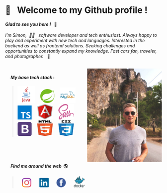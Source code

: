 # :wave: &nbsp; Welcome to my Github profile ! 

#### _Glad to see you here !_ &nbsp; 🤩
_I’m Simon, &nbsp;👨‍💻 &nbsp; software developer and tech enthusiast.
Always happy to play and experiment with new tech and languages.
Interested in the backend as well as frontend solutions.
Seeking challenges and opportunities to constantly expand my knowledge. 
Fast cars fan, traveler, and photographer._ &nbsp; :rocket:

<br/>
<img align="right" padding="10" width="240" height="300" src="./foto2.jpg">

 #### &emsp; _My base tech stack_ :
>[<img width="55" height="55" src="./java.svg">](https://www.oracle.com/pl/java/)&emsp;
[<img width="45" height="45" src="./spring.svg">](https://spring.io)&emsp;
[<img width="50" height="50" src="./mysql.svg">](https://www.mysql.com/)&emsp;
[<img width="45" height="45" src="typescript.svg">](https://www.typescriptlang.org/)&emsp;
[<img width="50" height="50" src="./angular.svg">](https://angular.io/)&emsp;
[<img width="50" height="50" src="./sass.svg">](https://sass-lang.com/)&emsp;
[<img width="45" height="45" src="./bootstrap.svg">](https://getbootstrap.com/)&emsp;
[<img width="50" height="50" src="./html5.svg">](https://www.w3.org/TR/html52/)&emsp;
[<img width="50" height="50" src="./css.svg">](https://www.w3.org/Style/CSS/Overview.en.html)&emsp;


<br/><br/><br/>
#### &emsp; _Find me around the web_ &nbsp;:earth_americas:<br/>
 > &emsp;[<img width="30" height="30" src="./ig.svg">](https://www.instagram.com/simon_joz)&emsp; &nbsp;
[<img width="30" height="30" src="./linkedin.svg">](https://www.linkedin.com/in/szymon-jozefczuk)&emsp; &nbsp;
[<img width="30" height="30" src="./fb.svg">](https://www.facebook.com/szymon.jozefczuk)&emsp; &nbsp;
[<img width="35" height="35" src="./docker.svg">](https://hub.docker.com/u/simonjoz)&emsp; &nbsp;





